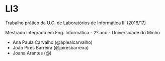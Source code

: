 LI3
==

Trabalho prático da U.C. de Laboratórios de Informática III (2016/17)

Mestrado Integrado em Eng. Informática - 2º ano - Universidade do Minho

* Ana Paula Carvalho (@aplealcarvalho)
* João Pires Barreira (@jpiresbarreira)
* Joana Arantes (@)
